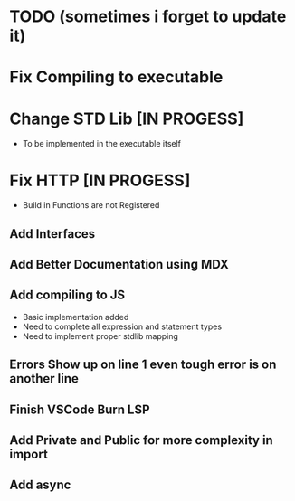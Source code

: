 # TODO (sometimes i forget to update it)

# Fix Compiling to executable

# Change STD Lib [IN PROGESS]
- To be implemented in the executable itself

# Fix HTTP [IN PROGESS]
- Build in Functions are not Registered

## Add Interfaces

## Add Better Documentation using MDX

## Add compiling to JS 
- Basic implementation added
- Need to complete all expression and statement types
- Need to implement proper stdlib mapping

## Errors Show up on line 1 even tough error is on another line

## Finish VSCode Burn LSP

## Add Private and Public for more complexity in import 

## Add async

